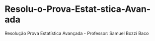 # Resolu-o-Prova-Estat-stica-Avan-ada
Resolução Prova Estatística Avançada - Professor: Samuel Bozzi Baco
